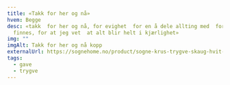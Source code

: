 ```yaml
---
title: «Takk for her og nå»
hvem: Begge
desc: «takk  for her og nå, for evighet  for en å dele allting med  for at jeg
  finnes, for at jeg vet  at alt blir helt i kjærlighet»
img: ""
imgAlt: Takk for her og nå kopp
externalUrl: https://sognehome.no/product/sogne-krus-trygve-skaug-hvit-takk-for-her-og-na/
tags:
  - gave
  - trygve
---
```

